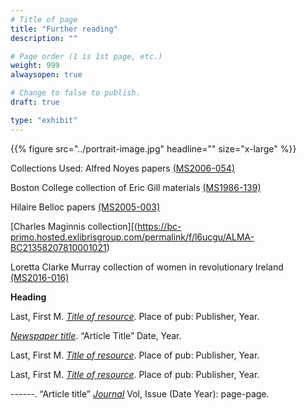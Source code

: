 ```yaml
---
# Title of page
title: "Further reading"
description: ""

# Page order (1 is 1st page, etc.)
weight: 999
alwaysopen: true

# Change to false to publish.
draft: true

type: "exhibit"
---
```


{{% figure src="../portrait-image.jpg" headline="" size="x-large" %}}

Collections Used: Alfred Noyes papers [(MS2006-054)](https://bc-primo.hosted.exlibrisgroup.com/permalink/f/l6ucgu/ALMA-BC21344686720001021)	

Boston College collection of Eric Gill materials [(MS1986-139)](https://bc-primo.hosted.exlibrisgroup.com/permalink/f/l6ucgu/ALMA-BC21344683760001021)

Hilaire Belloc papers [(MS2005-003)]( https://bc-primo.hosted.exlibrisgroup.com/permalink/f/l6ucgu/ALMA-BC21311957810001021)

[Charles Maginnis collection][(https://bc-primo.hosted.exlibrisgroup.com/permalink/f/l6ucgu/ALMA-BC21358207810001021)

Loretta Clarke Murray collection of women in revolutionary Ireland [(MS2016-016)](https://bc-primo.hosted.exlibrisgroup.com/permalink/f/l6ucgu/ALMA-BC21381862810001021)
 

__Heading__

Last, First M. *[Title of resource](https://link-to-resource.edu)*. Place of pub: Publisher, Year.

*[Newspaper title](https://link-to-resource.edu)*. “Article Title” Date, Year.

Last, First M. *[Title of resource](https://link-to-resource)*. Place of pub: Publisher, Year.

Last, First M. *[Title of resource](https://link-to-resource.edu)*. Place of pub: Publisher, Year.

------. “Article title” *[Journal](https://link-to-resource.edu)* Vol, Issue (Date Year): page-page.